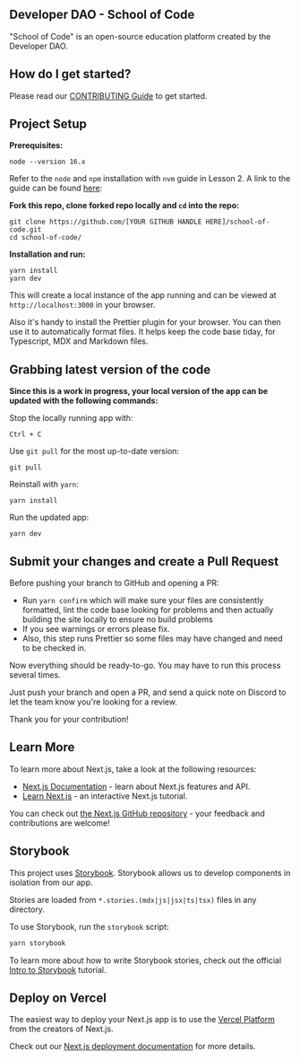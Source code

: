 ## Developer DAO - School of Code

&quot;School of Code&quot; is an open-source education platform created by the
Developer DAO.

## How do I get started?

Please read our [CONTRIBUTING Guide](CONTRIBUTING.md) to get started.

## Project Setup

**Prerequisites:**

    node --version 16.x

Refer to the `node` and `npm` installation with `nvm` guide in Lesson 2. A link
to the guide can be found
[here](https://www.notion.so/How-to-install-node-js-and-npm-67b2ab1f76f148f49f547b9156aeaf28):

**Fork this repo, clone forked repo locally and `cd` into the repo:**

    git clone https://github.com/[YOUR GITHUB HANDLE HERE]/school-of-code.git
    cd school-of-code/

**Installation and run:**

    yarn install
    yarn dev

This will create a local instance of the app running and can be viewed at
`http://localhost:3000` in your browser.

Also it's handy to install the Prettier plugin for your browser. You can then
use it to automatically format files. It helps keep the code base tiday, for
Typescript, MDX and Markdown files.

## Grabbing latest version of the code

**Since this is a work in progress, your local version of the app can be updated
with the following commands:**

Stop the locally running app with:

    Ctrl + C

Use `git pull` for the most up-to-date version:

    git pull

Reinstall with `yarn`:

    yarn install

Run the updated app:

    yarn dev

## Submit your changes and create a Pull Request

Before pushing your branch to GitHub and opening a PR:

- Run `yarn confirm` which will make sure your files are consistently formatted,
  lint the code base looking for problems and then actually building the site
  locally to ensure no build problems
- If you see warnings or errors please fix.
- Also, this step runs Prettier so some files may have changed and need to be
  checked in.

Now everything should be ready-to-go. You may have to run this process several
times.

Just push your branch and open a PR, and send a quick note on Discord to let the
team know you're looking for a review.

Thank you for your contribution!

## Learn More

To learn more about Next.js, take a look at the following resources:

- [Next.js Documentation](https://nextjs.org/docs) - learn about Next.js
  features and API.
- [Learn Next.js](https://nextjs.org/learn) - an interactive Next.js tutorial.

You can check out
[the Next.js GitHub repository](https://github.com/vercel/next.js/) - your
feedback and contributions are welcome!

## Storybook

This project uses [Storybook](https://storybook.js.org/). Storybook allows us to
develop components in isolation from our app.

Stories are loaded from `*.stories.(mdx|js|jsx|ts|tsx)` files in any directory.

To use Storybook, run the `storybook` script:

```bash
yarn storybook
```

To learn more about how to write Storybook stories, check out the official
[Intro to Storybook](https://storybook.js.org/tutorials/intro-to-storybook/)
tutorial.

## Deploy on Vercel

The easiest way to deploy your Next.js app is to use the
[Vercel Platform](https://vercel.com/new?utm_medium=default-template&filter=next.js&utm_source=create-next-app&utm_campaign=create-next-app-readme)
from the creators of Next.js.

Check out our
[Next.js deployment documentation](https://nextjs.org/docs/deployment) for more
details.
